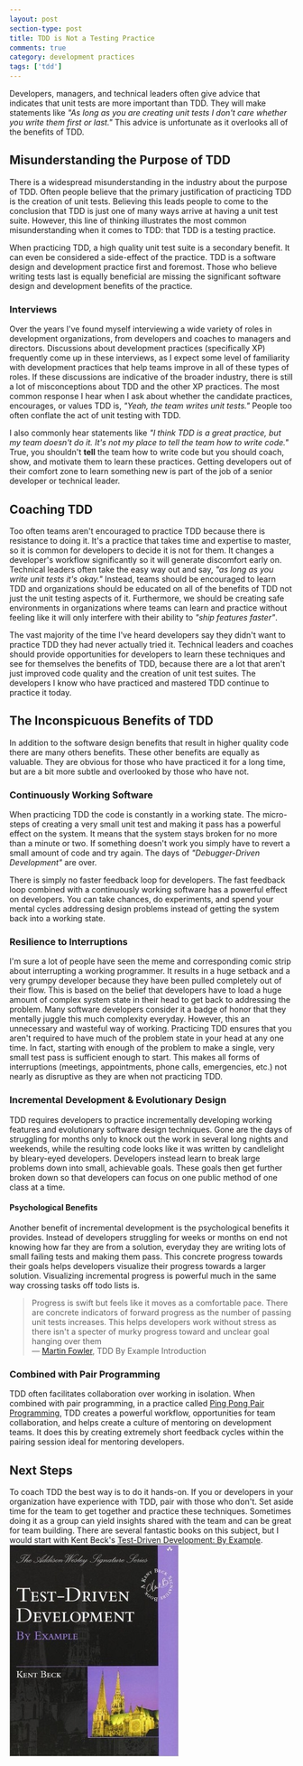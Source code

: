 ```yaml
---
layout: post
section-type: post
title: TDD is Not a Testing Practice 
comments: true
category: development practices
tags: ['tdd']
---
```


Developers, managers, and technical leaders often give advice that indicates that unit tests are more important than TDD. They will make statements like _"As long as you are creating unit tests I don't care whether you write them first or last."_ This advice is unfortunate as it overlooks all of the benefits of TDD. 

## Misunderstanding the Purpose of TDD 

There is a widespread misunderstanding in the industry about the purpose of TDD. Often people believe that the primary justification of practicing TDD is the creation of unit tests. Believing this leads people to come to the conclusion that TDD is just one of many ways arrive at having a unit test suite. However, this line of thinking illustrates the most common misunderstanding when it comes to TDD: that TDD is a testing practice.

When practicing TDD, a high quality unit test suite is a secondary benefit. It can even be considered a side-effect of the practice. TDD is a software design and development practice first and foremost. Those who believe writing tests last is equally beneficial are missing the significant software design and development benefits of the practice.

### Interviews

Over the years I've found myself interviewing a wide variety of roles in development organizations, from developers and coaches to managers and directors. Discussions about development practices (specifically XP) frequently come up in these interviews, as I expect some level of familiarity with development practices that help teams improve in all of these types of roles. If these discussions are indicative of the broader industry, there is still a lot of misconceptions about TDD and the other XP practices. The most common response I hear when I ask about whether the candidate practices, encourages, or values TDD is, _"Yeah, the team writes unit tests."_ People too often conflate the act of unit testing with TDD. 


I also commonly hear statements like _"I think TDD is a great practice, but my team doesn't do it. It's not my place to tell the team how to write code."_ True, you shouldn't **tell** the team how to write code but you should coach, show, and motivate them to learn these practices. Getting developers out of their comfort zone to learn something new is part of the job of a senior developer or technical leader.

## Coaching TDD

Too often teams aren't encouraged to practice TDD because there is resistance to doing it. It's a practice that takes time
 and expertise to master, so it is common for developers to decide it is not for them. It changes a developer's workflow significantly so it will generate discomfort early on. Technical leaders often take the easy way out and say, _"as long as you write unit tests it's okay."_ Instead, teams should be encouraged to learn TDD and organizations should be educated on all of the benefits of TDD not just the unit testing aspects of it. Furthermore, we should be creating safe environments in organizations where teams can learn and practice without feeling like it will only interfere with their ability to _"ship features faster"_. 

The vast majority of the time I've heard developers say they didn't want to practice TDD they had never actually tried it. Technical leaders and coaches should provide opportunities for developers to learn these techniques and see for themselves the benefits of TDD, because there are a lot that aren't just improved code quality and the creation of unit test suites. The developers I know who have practiced and mastered TDD continue to practice it today.

## The Inconspicuous Benefits of TDD

In addition to the software design benefits that result in higher quality code there are many others benefits. These other benefits are equally as valuable. They are obvious for those who have practiced
  it for a long time, but are a bit more subtle and overlooked by those who have not.

### Continuously Working Software

When practicing TDD the code is constantly in a working state. The micro-steps of creating a very small unit test and making it pass has a powerful effect on the system. It means that the system stays broken for no more than a minute or two. If something doesn't work you simply have to revert a small amount of code and try again. The days of _"Debugger-Driven Development"_ are over.

There is simply no faster feedback loop for developers. The fast feedback loop combined with a continuously working software has a powerful effect on developers. You can take chances, do experiments, and spend your mental cycles addressing design problems instead of getting the system back into a working state. 

### Resilience to Interruptions

I'm sure a lot of people have seen the meme and corresponding comic strip about interrupting a working programmer. It results in a huge setback and a very grumpy developer because they have been pulled completely out of their flow. This is based on the belief that developers have to load a huge amount of complex system state in their head to get back to addressing the
 problem. Many software developers consider it a badge of honor that they mentally juggle this much complexity everyday. However, this an unnecessary and wasteful way of working. Practicing TDD ensures that you aren't required to have much of the problem state in your head at any one time. In fact, starting with enough of the problem to make a single, very small test pass is sufficient enough to start. This makes all forms of interruptions (meetings, appointments, phone calls, emergencies, etc.) not nearly as disruptive as they are when not practicing TDD. 

### Incremental Development & Evolutionary Design

TDD requires developers to practice incrementally developing working features and evolutionary software design techniques. Gone are the days of struggling for months only to knock out the work in several long nights and weekends, while the resulting code looks like it was written by candlelight by bleary-eyed developers. Developers instead learn to break large problems down into small, achievable goals. These goals then get further broken down so that developers can focus on one public method of one class at a time. 

#### Psychological Benefits 

Another benefit of incremental development is the psychological benefits it provides. Instead of developers struggling for weeks or months on end not knowing how far they are from a solution, everyday they are writing lots of small failing tests and making them pass. This concrete progress towards their goals helps developers visualize their progress towards a larger solution. Visualizing incremental progress is powerful much in the same way crossing tasks off todo lists is. 

> Progress is swift but feels like it moves as a comfortable pace. There are concrete indicators of forward progress as the number of passing unit tests increases. This helps developers work without stress as there isn't a specter of murky progress toward and unclear goal hanging over them <br />
> &mdash; [Martin Fowler](http://www.martinfowler.com), TDD By Example Introduction 

### Combined with Pair Programming 

TDD often facilitates collaboration over working in isolation. When combined with pair programming, in a practice called [Ping Pong Pair Programming](/2015/04/18/ping-pong-pair-programming.html), TDD creates a powerful workflow, opportunities for team collaboration, and helps create a culture of mentoring on development teams. It does this by creating extremely short feedback cycles within the pairing session ideal for mentoring developers.

## Next Steps 

To coach TDD the best way is to do it hands-on. If you or developers in your organization have experience with TDD, pair with those who don't. Set aside time for the team to get together and practice these techniques. Sometimes doing it as a group can yield insights shared with the team and can be great for team building. There are several fantastic books on this subject, but I would start with Kent Beck's [Test-Driven Development: By Example](https://www.amazon.com/Test-Driven-Development-Kent-Beck/dp/0321146530/ref=sr_1_1?s=books&ie=UTF8&qid=1495277882&sr=1-1&keywords=tdd+by+example). <img class="img-responsive" src="/img/tdd_by_example.jpg" />